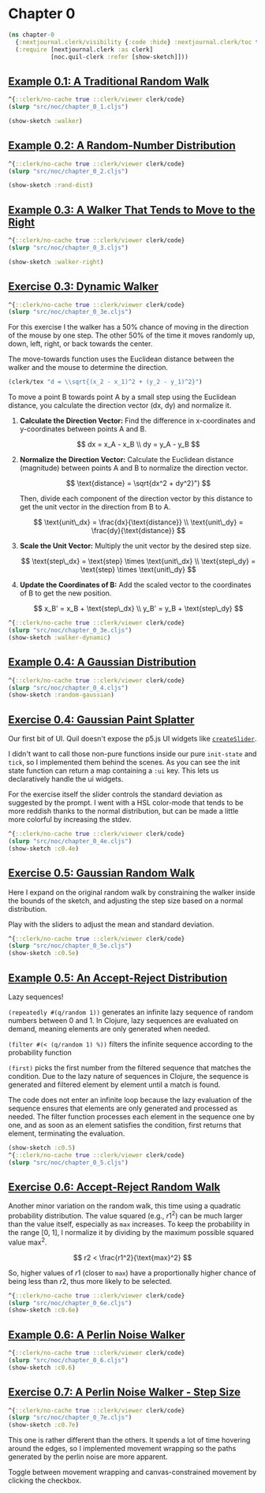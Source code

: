 # Chapter 0

```clojure
(ns chapter-0
  {:nextjournal.clerk/visibility {:code :hide} :nextjournal.clerk/toc true}
  (:require [nextjournal.clerk :as clerk]
            [noc.quil-clerk :refer [show-sketch]]))
```

## [Example 0.1: A Traditional Random Walk](https://natureofcode.com/random/#example-01-a-traditional-random-walk)

```clojure
^{::clerk/no-cache true ::clerk/viewer clerk/code}
(slurp "src/noc/chapter_0_1.cljs")

(show-sketch :walker)
```


## [Example 0.2: A Random-Number Distribution](https://natureofcode.com/random/#example-02-a-random-number-distribution)


```clojure
^{::clerk/no-cache true ::clerk/viewer clerk/code}
(slurp "src/noc/chapter_0_2.cljs")

(show-sketch :rand-dist)
```

## [Example 0.3: A Walker That Tends to Move to the Right](https://natureofcode.com/random/#example-03-a-walker-that-tends-to-move-to-the-right)

```clojure
^{::clerk/no-cache true ::clerk/viewer clerk/code}
(slurp "src/noc/chapter_0_3.cljs")

(show-sketch :walker-right)
```

## [Exercise 0.3: Dynamic Walker](https://natureofcode.com/random/#exercise-03)

```clojure
^{::clerk/no-cache true ::clerk/viewer clerk/code}
(slurp "src/noc/chapter_0_3e.cljs")
```

For this exercise I the walker has a 50% chance of moving in the direction of the mouse by one step.
The other 50% of the time it moves randomly up, down, left, right, or back towards the center.

The move-towards function uses the Euclidean distance between the walker and the mouse to determine the direction.

```clojure
(clerk/tex "d = \\sqrt{(x_2 - x_1)^2 + (y_2 - y_1)^2}")
```

To move a point B towards point A by a small step using the Euclidean distance, you calculate the direction vector (dx, dy) and normalize it.

1. **Calculate the Direction Vector:**
    Find the difference in x-coordinates and y-coordinates between points A and B.

    $$
    dx = x_A - x_B
    \\
    dy = y_A - y_B
    $$

2. **Normalize the Direction Vector:**
    Calculate the Euclidean distance (magnitude) between points A and B to normalize the direction vector.

    $$
    \text{distance} = \sqrt{dx^2 + dy^2}")
    $$

    Then, divide each component of the direction vector by this distance to get the unit vector in the direction from B to A.

    $$
    \text{unit\_dx} = \frac{dx}{\text{distance}}
    \\
    \text{unit\_dy} = \frac{dy}{\text{distance}}
    $$

3. **Scale the Unit Vector:**
   Multiply the unit vector by the desired step size.
 
    $$
    \text{step\_dx} = \text{step} \times \text{unit\_dx}
    \\
    \text{step\_dy} = \text{step} \times \text{unit\_dy}
    $$

4. **Update the Coordinates of B:**
   Add the scaled vector to the coordinates of B to get the new position.

    $$
    x_B' = x_B + \text{step\_dx}
    \\
    y_B' = y_B + \text{step\_dy}
    $$

```clojure
^{::clerk/no-cache true ::clerk/viewer clerk/code}
(slurp "src/noc/chapter_0_3e.cljs")
(show-sketch :walker-dynamic)
```


## [Example 0.4: A Gaussian Distribution](https://natureofcode.com/random/#example-04-a-gaussian-distribution)
```clojure
^{::clerk/no-cache true ::clerk/viewer clerk/code}
(slurp "src/noc/chapter_0_4.cljs")
(show-sketch :random-gaussian)
```


## [Exercise 0.4: Gaussian Paint Splatter](https://natureofcode.com/random/#exercise-04)

Our first bit of UI. Quil doesn't expose the p5.js UI widgets like
[`createSlider`](https://p5js.org/reference/#/p5/createSlider).

I didn't want to call those non-pure functions inside our pure `init-state` and `tick`, so I implemented them behind the scenes. As you can see the init state function can return a map containing a `:ui` key. This lets us declaratively handle the ui widgets.

For the exercise itself the slider controls the standard deviation as suggested by the prompt. I went with a HSL color-mode that tends to be more reddish thanks to the normal distribution, but can be made a little more colorful by increasing the stdev.

```clojure
^{::clerk/no-cache true ::clerk/viewer clerk/code}
(slurp "src/noc/chapter_0_4e.cljs")
(show-sketch :c0.4e)
```


## [Exercise 0.5: Gaussian Random Walk](https://natureofcode.com/random/#exercise-05)

Here I expand on the original random walk by constraining the walker inside the
bounds of the sketch, and adjusting the step size based on a normal distribution.

Play with the sliders to adjust the mean and standard deviation.

```clojure
^{::clerk/no-cache true ::clerk/viewer clerk/code}
(slurp "src/noc/chapter_0_5e.cljs")
(show-sketch :c0.5e)
```


## [Example 0.5: An Accept-Reject Distribution](https://natureofcode.com/random/#example-05-an-accept-reject-distribution)

Lazy sequences!

`(repeatedly #(q/random 1))` generates an infinite lazy sequence of random numbers between 0 and 1. In Clojure, lazy sequences are evaluated on demand, meaning elements are only generated when needed.

`(filter #(< (q/random 1) %))` filters the infinite sequence according to the probability function

`(first)` picks the first number from the filtered sequence that matches the condition. Due to the lazy nature of sequences in Clojure, the sequence is generated and filtered element by element until a match is found.

The code does not enter an infinite loop because the lazy evaluation of the sequence ensures that elements are only generated and processed as needed. The filter function processes each element in the sequence one by one, and as soon as an element satisfies the condition, first returns that element, terminating the evaluation.

```clojure
(show-sketch :c0.5)
^{::clerk/no-cache true ::clerk/viewer clerk/code}
(slurp "src/noc/chapter_0_5.cljs")
```


## [Exercise 0.6: Accept-Reject Random Walk](https://natureofcode.com/random/#exercise-06)

Another minor variation on the random walk, this time using a quadratic
probability distribution.  The value squared (e.g., $r1^2$) can be much larger
than the value itself, especially as `max` increases. To keep the probability in
the range [0, 1], I normalize it by dividing by the maximum possible squared
value $\text{max}^2$.

$$
r2 < \frac{r1^2}{\text{max}^2}
$$

So, higher values of $r1$ (closer to `max`) have a proportionally higher chance
of being less than $r2$, thus more likely to be selected.



```clojure
^{::clerk/no-cache true ::clerk/viewer clerk/code}
(slurp "src/noc/chapter_0_6e.cljs")
(show-sketch :c0.6e)
```


## [Example 0.6: A Perlin Noise Walker](https://natureofcode.com/random/#example-06-a-perlin-noise-walker)

```clojure
^{::clerk/no-cache true ::clerk/viewer clerk/code}
(slurp "src/noc/chapter_0_6.cljs")
(show-sketch :c0.6)
```


## [Exercise 0.7: A Perlin Noise Walker - Step Size](https://natureofcode.com/random/#exercise-07)

```clojure
^{::clerk/no-cache true ::clerk/viewer clerk/code}
(slurp "src/noc/chapter_0_7e.cljs")
(show-sketch :c0.7e)
```

This one is rather different than the others. It spends a lot of time hovering
around the edges, so I implemented movement wrapping so the paths generated by
the perlin noise are more apparent.

Toggle between movement wrapping and canvas-constrained movement by clicking the checkbox.
